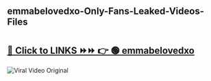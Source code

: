 
 ## emmabelovedxo-Only-Fans-Leaked-Videos-Files

# <h2><a href="https://mediaupload.pro?emmabelovedxo">🔗 Click to LINKS ⏩⏩ 👉 🟢 emmabelovedxo </a></h2>

<a href="https://mediaupload.pro?emmabelovedxo" rel="nofollow" data-target="animated-image.originalLink"><img src="https://i.ibb.co.com/xMMVF88/686577567.gif" alt="Viral Video Original" style="max-width: 100%; display: inline-block;" data-target="animated-image.originalImage"></a>